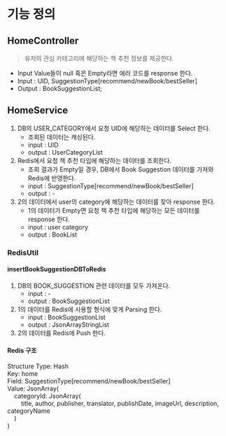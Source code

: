 # 기능 정의

## HomeController

> 유저의 관심 카테고리에 해당하는 책 추천 정보를 제공한다.

* Input Value들이 null 혹은 Empty라면 에러 코드를 response 한다.
* Input : UID, SuggestionType[recommend/newBook/bestSeller]
* Output : BookSuggestionList;

## HomeService

1. DB의 USER_CATEGORY에서 요청 UID에 해당하는 데이터를 Select 한다.
   * 조회된 데이터는 캐싱된다.
   * input : UID
   * output : UserCategoryList
2. Redis에서 요청 책 추천 타입에 해당하는 데이터를 조회한다.
   * 조회 결과가 Empty일 경우, DB에서 Book Suggestion 데이터를 가져와 Redis에 반영한다.
   * input : SuggestionType[recommend/newBook/bestSeller]
   * output : -
3. 2의 데이터에서 user의 category에 해당하는 데이터를 찾아 response 한다.
   * 1의 데이터가 Empty면 요청 책 추천 타입에 해당하는 모든 데이터를 response 한다.
   * input : user category
   * output : BookList

### RedisUtil

#### insertBookSuggestionDBToRedis

1. DB의 BOOK_SUGGESTION 관련 데이터를 모두 가져온다.
   * input : -
   * output : BookSuggestionList
2. 1의 데이터를 Redis에 사용할 형식에 맞게 Parsing 한다.
   * input : BookSuggestionList
   * output : JsonArrayStringList
3. 2의 데이터를 Redis에 Push 한다.

#### Redis 구조

Structure Type: Hash<br>
Key: home<br>
Field: SuggestionType[recommend/newBook/bestSeller]<br>
Value: JsonArray(<br>
&nbsp;&nbsp;&nbsp;&nbsp;categoryId: JsonArray(<br>
&nbsp;&nbsp;&nbsp;&nbsp;&nbsp;&nbsp;&nbsp;&nbsp;title, author, publisher, translator, publishDate, imageUrl, description, categoryName<br>
&nbsp;&nbsp;&nbsp;&nbsp;)<br>
)
